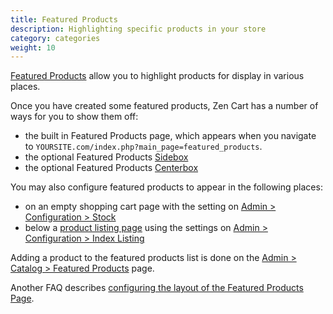 ```yaml
---
title: Featured Products
description: Highlighting specific products in your store 
category: categories
weight: 10
---
```


[Featured Products](/user/admin_pages/catalog/featured/) allow you to highlight 
products for display in various places. 

Once you have created some featured products, Zen Cart has a number of ways for you to show them off: 

- the built in Featured Products page, which appears when you navigate to `YOURSITE.com/index.php?main_page=featured_products`.
- the optional Featured Products [Sidebox](/user/template/sideboxes/) 
- the optional Featured Products [Centerbox](/user/template/centerboxes/)

You may also configure featured products to appear in the following places: 

- on an empty shopping cart page with the setting on [Admin > Configuration > Stock](/user/admin_pages/configuration/configuration_stock/)
- below a [product listing page](/user/storefront_pages/listing_pages/) using the settings on [Admin > Configuration > Index Listing](/user/admin_pages/configuration/configuration_indexlisting/)

Adding a product to the featured products list is done on the [Admin > Catalog > Featured Products](/user/admin_pages/catalog/featured/) page. 

Another FAQ describes [configuring the layout of the Featured Products Page](/user/template/new_featured_all_listing_page_configuration/). 

